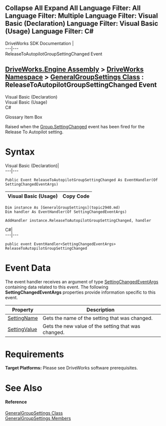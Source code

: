        

 Collapse All Expand All  Language Filter: All  Language Filter: Multiple  Language Filter: Visual Basic (Declaration) Language Filter: Visual Basic (Usage) Language Filter: C#  
---  
DriveWorks SDK Documentation  |   
---|---  
ReleaseToAutopilotGroupSettingChanged Event   
  
[DriveWorks.Engine Assembly](topic2156.md) > [DriveWorks Namespace](topic2159.md) > [GeneralGroupSettings Class](topic2940.md) : ReleaseToAutopilotGroupSettingChanged Event  
---  
  
Visual Basic (Declaration)    
Visual Basic (Usage)    
C# 

Glossary Item Box

Raised when the [Group.SettingChanged](topic3021.md) event has been fired for the Release To Autopilot setting. 

# Syntax

Visual Basic (Declaration)|   
---|---  
      
    
    Public Event ReleaseToAutopilotGroupSettingChanged As EventHandler(Of SettingChangedEventArgs)  
  
Visual Basic (Usage)| Copy Code  
---|---  
      
    
    Dim instance As [GeneralGroupSettings](topic2940.md)
    Dim handler As EventHandler(Of SettingChangedEventArgs)
     
    AddHandler instance.ReleaseToAutopilotGroupSettingChanged, handler  
  
C#|   
---|---  
      
    
    public event EventHandler<SettingChangedEventArgs> ReleaseToAutopilotGroupSettingChanged  
  
# Event Data

The event handler receives an argument of type [SettingChangedEventArgs](topic5288.md) containing data related to this event. The following **SettingChangedEventArgs** properties provide information specific to this event.

Property| Description  
---|---  
[SettingName](topic5296.md)| Gets the name of the setting that was changed.   
[SettingValue](topic5297.md)| Gets the new value of the setting that was changed.   
  
# Requirements

**Target Platforms:** Please see DriveWorks software prerequisites.

# See Also

#### Reference

[GeneralGroupSettings Class](topic2940.md)   
[GeneralGroupSettings Members](topic2941.md)



